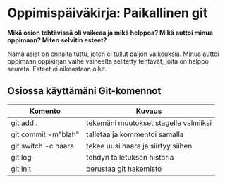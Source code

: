 # Oppimispäiväkirja: Paikallinen git

__Mikä osion tehtävissä oli vaikeaa ja mikä helppoa? Mikä auttoi minua oppimaan? Miten selvitin esteet?__

Nämä asiat on ennalta tuttu, joten ei tullut paljon vaikeuksia. Minua auttoi oppimaan oppikirjan vaihe vaiheelta selitetty tehtävät, joita on helppo seurata. Esteet ei oikeastaan ollut. 

## Osiossa käyttämäni Git-komennot

| Komento | Kuvaus |
| --------| ------ |
| git add . | tekemäni muutokset stagelle valmiiksi |
| git commit -m"blah" | talletaa ja kommentoi samalla |
| git switch -c haara | tekee uusi haara ja siirtyy siihen |
| git log | tehdyn talletuksen historia |
| git init | perustaa git hakemisto |